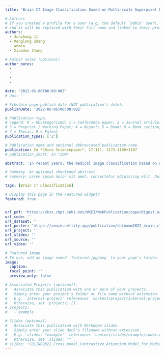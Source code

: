 ```yaml
---
title: 'Brain CT Image Classification Based on Multi-scale Superpixel Fusion Network'

# Authors
# If you created a profile for a user (e.g. the default `admin` user), write the username (folder name) here
# and it will be replaced with their full name and linked to their profile.
authors:
  - Junzhong Ji
  - Menglong Zhang
  - admin
  - Xiaodan Zhang

# Author notes (optional)
author_notes:
  - 
  -
  -
  -

date: '2022-06-06T00:00:00Z'
# doi: ''

# Schedule page publish date (NOT publication's date).
publishDate: '2022-06-06T00:00:00Z'

# Publication type.
# Legend: 0 = Uncategorized; 1 = Conference paper; 2 = Journal article;
# 3 = Preprint / Working Paper; 4 = Report; 5 = Book; 6 = Book section;
# 7 = Thesis; 8 = Patent
publication_types: ['2']

# Publication name and optional abbreviated publication name.
publication: In *China Sciencepaper*, 17(11), 1173-1180+1187
# publication_short: In *ICW*

abstract: 'In recent years, the medical image classification based on deep learning has become a new hot topic. Brain CT images lack natural visual features such as brightness, color and texture that can be easily recognized, and the morphology and location of lesions are variable. However, the convolutional neural network, which is widely used for image feature extraction, cannot effectively mine the lesion features of Brain CT images, thus affecting the classification performance. According to the visual characteristics of Brain CT images, this paper proposes a novel Brain CT image classification method based on multi-scale superpixel fusion network (MSFN). MSFN is able to extract more expressive classification features through image fusion and feature fusion. Firstly, the original Brain CT image is enhanced by multi-scale superpixel to obtain the optimized fusion image. Then, we combine the high- level features of the fusion image with the multi-scale superpixel low-level features to obtain more discriminative features for the classification of Brain CT images. Experimental results validate the effectiveness of the proposed method.'

# Summary. An optional shortened abstract.
# summary: Lorem ipsum dolor sit amet, consectetur adipiscing elit. Duis posuere tellus ac convallis placerat. Proin tincidunt magna sed ex sollicitudin condimentum.

tags: [Brain CT Classification]

# Display this page in the Featured widget?
featured: true


url_pdf: 'https://zkzx.cbpt.cnki.net/WKE3/WebPublication/paperDigest.aspx?paperID=666d6a96-d828-4aae-b075-314fbd839766#'
url_code: ''
url_dataset: ''
url_poster: 'https://smuze.netlify.app/publication/chinamm2022_brain_ct_image_classification_based_on_multi-scale_superpixel_fusion_network/poster.pdf'
url_project: ''
url_slides: ''
url_source: ''
url_video: ''

# Featured image
# To use, add an image named `featured.jpg/png` to your page's folder.
image:
  caption: 
  focal_point: ''
  preview_only: false

# Associated Projects (optional).
#   Associate this publication with one or more of your projects.
#   Simply enter your project's folder or file name without extension.
#   E.g. `internal-project` references `content/project/internal-project/index.md`.
#   Otherwise, set `projects: []`.
# projects:
#   - example

# Slides (optional).
#   Associate this publication with Markdown slides.
#   Simply enter your slide deck's filename without extension.
#   E.g. `slides: "example"` references `content/slides/example/index.md`.
#   Otherwise, set `slides: ""`.
# slides: "COLING2022_Cross_modal_Contrastive_Attention_Model_for_Medical_Report_Generation"
---
```


